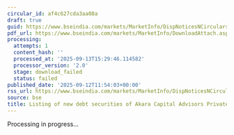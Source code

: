```yaml
---
circular_id: af4c627cda3aa08a
draft: true
guid: https://www.bseindia.com/markets/MarketInfo/DispNoticesNCirculars.aspx?Noticeid={B8C89652-218B-47AE-AD2C-5D32E3D8C288}&noticeno=20250912-58&dt=09/12/2025&icount=58&totcount=103&flag=0
pdf_url: https://www.bseindia.com/markets/MarketInfo/DownloadAttach.aspx?id=20250912-58&attachedId=
processing:
  attempts: 1
  content_hash: ''
  processed_at: '2025-09-13T15:29:46.114582'
  processor_version: '2.0'
  stage: download_failed
  status: failed
published_date: '2025-09-12T11:54:03+00:00'
rss_url: https://www.bseindia.com/markets/MarketInfo/DispNoticesNCirculars.aspx?Noticeid={B8C89652-218B-47AE-AD2C-5D32E3D8C288}&noticeno=20250912-58&dt=09/12/2025&icount=58&totcount=103&flag=0
source: bse
title: Listing of new debt securities of Akara Capital Advisors Private Limited
---
```


Processing in progress...